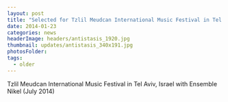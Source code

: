```yaml
---
layout: post
title: "Selected for Tzlil Meudcan International Music Festival in Tel Aviv, Israel with Ensemble Nikel (July 2014)."
date: 2014-01-23
categories: news
headerImage: headers/antistasis_1920.jpg
thumbnail: updates/antistasis_340x191.jpg
photosFolder:
tags:
  - older
---
```


Tzlil Meudcan International Music Festival in Tel Aviv, Israel with Ensemble Nikel (July 2014)
